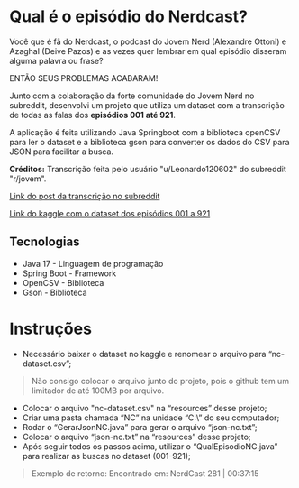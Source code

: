 # Qual é o episódio do Nerdcast?

Você que é fã do Nerdcast, o podcast do Jovem Nerd (Alexandre Ottoni) e Azaghal (Deive Pazos) e as vezes quer lembrar em qual episódio disseram alguma palavra ou frase?

ENTÃO SEUS PROBLEMAS ACABARAM! 

Junto com a colaboração da forte comunidade do Jovem Nerd no subreddit, desenvolvi um projeto que utiliza um dataset com a transcrição de todas as falas dos **episódios 001 até 921**.

A aplicação é feita utilizando Java Springboot com a biblioteca openCSV para ler o dataset e a biblioteca gson para converter os dados do CSV para JSON para facilitar a busca.

**Créditos:** Transcrição feita pelo usuário "u/Leonardo120602" do subreddit "r/jovem".

[Link do post da transcrição no subreddit](https://www.reddit.com/r/jovemnerd/comments/1bpgz0w/transcri%C3%A7%C3%A3o_dos_nerdcasts_do_001_ao_921/ "Link do post no sub")

[Link do kaggle com o dataset dos episódios 001 a 921](https://www.kaggle.com/datasets/leonardocosta1206/nerdcast-transcriptions "Link do kaggle com o dataset dos episódios 001 a 921")

## Tecnologias
- Java 17 - Linguagem de programação
- Spring Boot - Framework
- OpenCSV - Biblioteca
- Gson - Biblioteca

# Instruções
- Necessário baixar o dataset no kaggle e renomear o arquivo para “nc-dataset.csv”;
> Não consigo colocar o arquivo junto do projeto, pois o github tem um limitador de até 100MB por arquivo.
- Colocar o arquivo "nc-dataset.csv" na “resources” desse projeto;
- Criar uma pasta chamada “NC” na unidade “C:\” do seu computador;
- Rodar o “GerarJsonNC.java” para gerar o arquivo “json-nc.txt”;
- Colocar o arquivo “json-nc.txt” na “resources” desse projeto;
- Após seguir todos os passos acima, utilizar o “QualEpisodioNC.java” para realizar as buscas no dataset (001-921);
> Exemplo de retorno: Encontrado em: NerdCast 281 | 00:37:15

